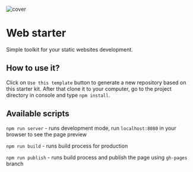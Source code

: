 ![cover](https://upload.wikimedia.org/wikipedia/commons/thumb/d/db/Npm-logo.svg/1920px-Npm-logo.svg)

# Web starter

Simple toolkit for your static websites development.

## How to use it?

Click on `Use this template` button to generate a new repository based on this starter kit. After that clone it to your computer, go to the project directory in console and type `npm install`.

## Available scripts

`npm run server` - runs development mode, run `localhost:8080` in your browser to see the page preview    

`npm run build` - runs build process for production

`npm run publish` - runs build process and publish the page using `gh-pages` branch

